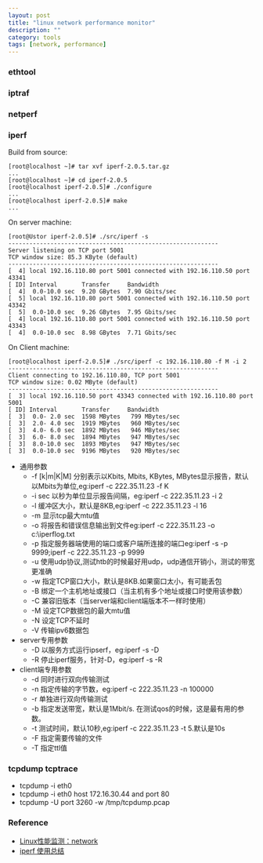 ```yaml
---
layout: post
title: "linux network performance monitor"
description: ""
category: tools
tags: [network, performance]
---
```


### ethtool

### iptraf 

### netperf

### iperf
Build from source:  

	[root@localhost ~]# tar xvf iperf-2.0.5.tar.gz 
	...
	[root@localhost ~]# cd iperf-2.0.5
	[root@localhost iperf-2.0.5]# ./configure 
	...
	[root@localhost iperf-2.0.5]# make
	...

On server machine:  

	[root@Ustor iperf-2.0.5]# ./src/iperf -s
	------------------------------------------------------------
	Server listening on TCP port 5001
	TCP window size: 85.3 KByte (default)
	------------------------------------------------------------
	[  4] local 192.16.110.80 port 5001 connected with 192.16.110.50 port 43341
	[ ID] Interval       Transfer     Bandwidth
	[  4]  0.0-10.0 sec  9.20 GBytes  7.90 Gbits/sec
	[  5] local 192.16.110.80 port 5001 connected with 192.16.110.50 port 43342
	[  5]  0.0-10.0 sec  9.26 GBytes  7.95 Gbits/sec
	[  4] local 192.16.110.80 port 5001 connected with 192.16.110.50 port 43343
	[  4]  0.0-10.0 sec  8.98 GBytes  7.71 Gbits/sec

On Client machine:  

	[root@localhost iperf-2.0.5]# ./src/iperf -c 192.16.110.80 -f M -i 2
	------------------------------------------------------------
	Client connecting to 192.16.110.80, TCP port 5001
	TCP window size: 0.02 MByte (default)
	------------------------------------------------------------
	[  3] local 192.16.110.50 port 43343 connected with 192.16.110.80 port 5001
	[ ID] Interval       Transfer     Bandwidth
	[  3]  0.0- 2.0 sec  1598 MBytes   799 MBytes/sec
	[  3]  2.0- 4.0 sec  1919 MBytes   960 MBytes/sec
	[  3]  4.0- 6.0 sec  1892 MBytes   946 MBytes/sec
	[  3]  6.0- 8.0 sec  1894 MBytes   947 MBytes/sec
	[  3]  8.0-10.0 sec  1893 MBytes   947 MBytes/sec
	[  3]  0.0-10.0 sec  9196 MBytes   920 MBytes/sec

* 通用参数
  - -f [k|m|K|M] 分别表示以Kbits, Mbits, KBytes, MBytes显示报告，默认以Mbits为单位,eg:iperf -c 222.35.11.23 -f K
  - -i sec 以秒为单位显示报告间隔，eg:iperf -c 222.35.11.23 -i 2
  - -l 缓冲区大小，默认是8KB,eg:iperf -c 222.35.11.23 -l 16
  - -m 显示tcp最大mtu值
  - -o 将报告和错误信息输出到文件eg:iperf -c 222.35.11.23 -o c:\iperflog.txt
  - -p 指定服务器端使用的端口或客户端所连接的端口eg:iperf -s -p 9999;iperf -c 222.35.11.23 -p 9999
  - -u 使用udp协议,测试htb的时候最好用udp，udp通信开销小，测试的带宽更准确
  - -w 指定TCP窗口大小，默认是8KB.如果窗口太小，有可能丢包
  - -B 绑定一个主机地址或接口（当主机有多个地址或接口时使用该参数）
  - -C 兼容旧版本（当server端和client端版本不一样时使用）
  - -M 设定TCP数据包的最大mtu值
  - -N 设定TCP不延时
  - -V 传输ipv6数据包
* server专用参数
  - -D 以服务方式运行ipserf，eg:iperf -s -D
  - -R 停止iperf服务，针对-D，eg:iperf -s -R
* client端专用参数
  - -d 同时进行双向传输测试
  - -n 指定传输的字节数，eg:iperf -c 222.35.11.23 -n 100000
  - -r 单独进行双向传输测试
  - -b 指定发送带宽，默认是1Mbit/s. 在测试qos的时候，这是最有用的参数。
  - -t 测试时间，默认10秒,eg:iperf -c 222.35.11.23 -t 5.默认是10s
  - -F 指定需要传输的文件
  - -T 指定ttl值 

### tcpdump tcptrace
* tcpdump -i eth0
* tcpdump -i eth0 host 172.16.30.44 and port 80
* tcpdump -U port 3260 -w /tmp/tcpdump.pcap

### Reference
* [Linux性能监测：network](http://www.vpsee.com/2009/11/linux-system-performance-monitoring-network/)
* [iperf 使用总结](http://blog.chinaunix.net/uid-20778443-id-94533.html)

